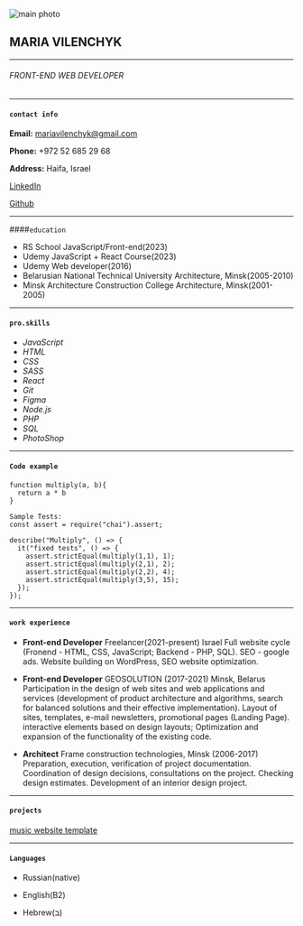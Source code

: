 ![main photo](/rsschool-cv/photo1.jpg)

## MARIA VILENCHYK

***

###### FRONT-END WEB DEVELOPER

***

#### ```contact info```

__Email:__ mariavilenchyk@gmail.com

__Phone:__ +972 52 685 29 68

__Address:__ Haifa, Israel

[LinkedIn](https://linkedin.com/in/maria-vilenchyk)

[Github](https://github.com/MusyaV)

***

####```education```

* RS School
JavaScript/Front-end(2023)
* Udemy
JavaScript + React Course(2023)
* Udemy
Web developer(2016)
* Belarusian National Technical University
Architecture, Minsk(2005-2010)
* Minsk Architecture Construction College
Architecture, Minsk(2001-2005)

***

#### ```pro.skills```

* _JavaScript_
* _HTML_
* _CSS_
* _SASS_
* _React_
* _Git_
* _Figma_
* _Node.js_
* _PHP_
* _SQL_
* _PhotoShop_

***

#### ```Code example```

```
function multiply(a, b){
  return a * b
}

Sample Tests:
const assert = require("chai").assert;

describe("Multiply", () => {
  it("fixed tests", () => {
    assert.strictEqual(multiply(1,1), 1);
    assert.strictEqual(multiply(2,1), 2);
    assert.strictEqual(multiply(2,2), 4);
    assert.strictEqual(multiply(3,5), 15);   
  });
});
```

***

#### ```work experience```

* __Front-end Developer__
Freelancer(2021-present)
Israel
Full website cycle (Fronend - HTML, CSS, JavaScript; Backend - PHP, SQL). SEO - google ads. Website building on WordPress, SEO website optimization.

* __Front-end Developer__
GEOSOLUTION (2017-2021)
Minsk, Belarus
Participation in the design of web sites and web applications and services (development of product architecture and algorithms, search for balanced solutions and their effective implementation).
Layout of sites, templates, e-mail newsletters, promotional pages (Landing Page).
interactive elements based on design layouts;
Optimization and expansion of the functionality of the existing code.

* __Architect__
Frame construction technologies, Minsk (2006-2017)
Preparation, execution, verification of project documentation. Coordination of design decisions, consultations on the project. Checking design estimates.
Development of an interior design project.

***

#### ```projects```

[music website template](https://site2.mashaweb.website/)

***

#### ```Languages```

* Russian(native)

* English(B2)

* Hebrew(ב)
